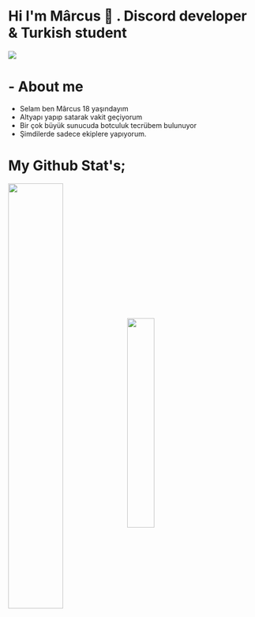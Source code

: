 

# Hi I'm Mârcus 👋 . Discord developer & Turkish student 

#### ![](https://komarev.com/ghpvc/?username=your-github-Marcuuuuusxrd&color=511616)

# - About me
- Selam ben Mârcus 18 yaşındayım
- Altyapı yapıp satarak vakit geçiyorum
- Bir çok büyük sunucuda botculuk tecrübem bulunuyor
- Şimdilerde sadece ekiplere yapıyorum.

# My Github Stat's;
<img width="47%" align="middle" src="https://github-readme-stats.vercel.app/api?username=Marcuuuuusxrd&show_icons=true&hide_title=true&theme=merko">
<img width="33%" align="middle" src="https://github-readme-stats.vercel.app/api/top-langs/?username=Marcuuuuusxrd&show_icons=true&hide_title=true&theme=merko">

